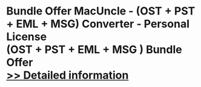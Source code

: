 # Bundle Offer MacUncle - (OST + PST + EML + MSG) Converter - Personal License<br />(OST + PST + EML + MSG ) Bundle Offer<br />[>> Detailed information](https://secure.shareit.com/shareit/product.html?productid=300998512&affiliateid=200057808)
